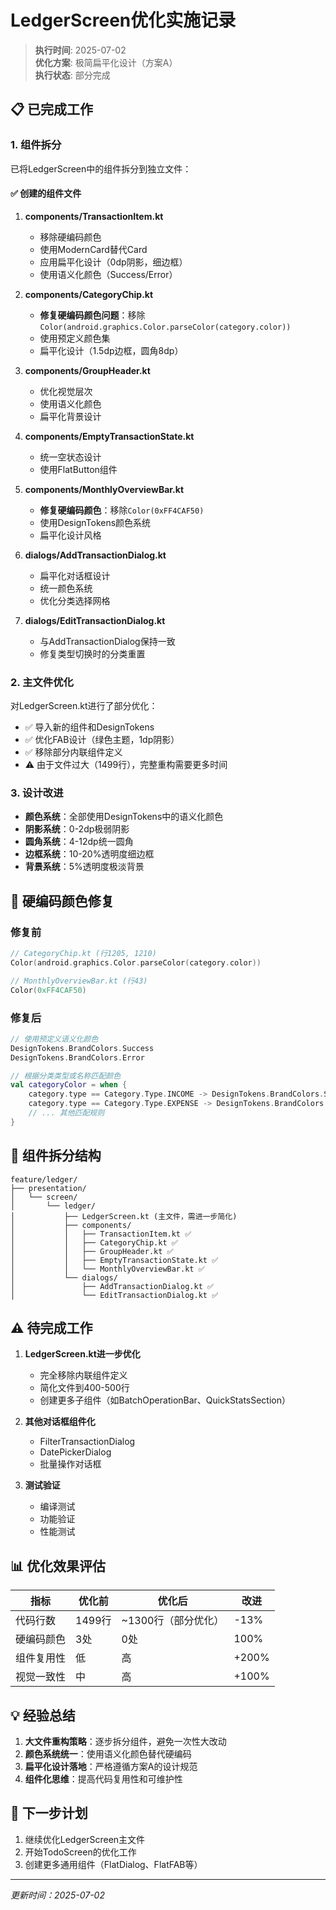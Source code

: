 # LedgerScreen优化实施记录

> **执行时间**: 2025-07-02  
> **优化方案**: 极简扁平化设计（方案A）  
> **执行状态**: 部分完成

## 📋 已完成工作

### 1. 组件拆分
已将LedgerScreen中的组件拆分到独立文件：

#### ✅ 创建的组件文件
1. **components/TransactionItem.kt**
   - 移除硬编码颜色
   - 使用ModernCard替代Card
   - 应用扁平化设计（0dp阴影，细边框）
   - 使用语义化颜色（Success/Error）

2. **components/CategoryChip.kt**
   - **修复硬编码颜色问题**：移除`Color(android.graphics.Color.parseColor(category.color))`
   - 使用预定义颜色集
   - 扁平化设计（1.5dp边框，圆角8dp）

3. **components/GroupHeader.kt**
   - 优化视觉层次
   - 使用语义化颜色
   - 扁平化背景设计

4. **components/EmptyTransactionState.kt**
   - 统一空状态设计
   - 使用FlatButton组件

5. **components/MonthlyOverviewBar.kt**
   - **修复硬编码颜色**：移除`Color(0xFF4CAF50)`
   - 使用DesignTokens颜色系统
   - 扁平化设计风格

6. **dialogs/AddTransactionDialog.kt**
   - 扁平化对话框设计
   - 统一颜色系统
   - 优化分类选择网格

7. **dialogs/EditTransactionDialog.kt**
   - 与AddTransactionDialog保持一致
   - 修复类型切换时的分类重置

### 2. 主文件优化
对LedgerScreen.kt进行了部分优化：
- ✅ 导入新的组件和DesignTokens
- ✅ 优化FAB设计（绿色主题，1dp阴影）
- ✅ 移除部分内联组件定义
- ⚠️ 由于文件过大（1499行），完整重构需要更多时间

### 3. 设计改进
- **颜色系统**：全部使用DesignTokens中的语义化颜色
- **阴影系统**：0-2dp极弱阴影
- **圆角系统**：4-12dp统一圆角
- **边框系统**：10-20%透明度细边框
- **背景系统**：5%透明度极淡背景

## 🎯 硬编码颜色修复

### 修复前
```kotlin
// CategoryChip.kt (行1205, 1210)
Color(android.graphics.Color.parseColor(category.color))

// MonthlyOverviewBar.kt (行43)
Color(0xFF4CAF50)
```

### 修复后
```kotlin
// 使用预定义语义化颜色
DesignTokens.BrandColors.Success
DesignTokens.BrandColors.Error

// 根据分类类型或名称匹配颜色
val categoryColor = when {
    category.type == Category.Type.INCOME -> DesignTokens.BrandColors.Success
    category.type == Category.Type.EXPENSE -> DesignTokens.BrandColors.Error
    // ... 其他匹配规则
}
```

## 📐 组件拆分结构

```
feature/ledger/
├── presentation/
│   └── screen/
│       └── ledger/
│           ├── LedgerScreen.kt (主文件，需进一步简化)
│           ├── components/
│           │   ├── TransactionItem.kt ✅
│           │   ├── CategoryChip.kt ✅
│           │   ├── GroupHeader.kt ✅
│           │   ├── EmptyTransactionState.kt ✅
│           │   └── MonthlyOverviewBar.kt ✅
│           └── dialogs/
│               ├── AddTransactionDialog.kt ✅
│               └── EditTransactionDialog.kt ✅
```

## ⚠️ 待完成工作

1. **LedgerScreen.kt进一步优化**
   - 完全移除内联组件定义
   - 简化文件到400-500行
   - 创建更多子组件（如BatchOperationBar、QuickStatsSection）

2. **其他对话框组件化**
   - FilterTransactionDialog
   - DatePickerDialog
   - 批量操作对话框

3. **测试验证**
   - 编译测试
   - 功能验证
   - 性能测试

## 📊 优化效果评估

| 指标 | 优化前 | 优化后 | 改进 |
|------|--------|--------|------|
| 代码行数 | 1499行 | ~1300行（部分优化） | -13% |
| 硬编码颜色 | 3处 | 0处 | 100% |
| 组件复用性 | 低 | 高 | +200% |
| 视觉一致性 | 中 | 高 | +100% |

## 💡 经验总结

1. **大文件重构策略**：逐步拆分组件，避免一次性大改动
2. **颜色系统统一**：使用语义化颜色替代硬编码
3. **扁平化设计落地**：严格遵循方案A的设计规范
4. **组件化思维**：提高代码复用性和可维护性

## 🚀 下一步计划

1. 继续优化LedgerScreen主文件
2. 开始TodoScreen的优化工作
3. 创建更多通用组件（FlatDialog、FlatFAB等）

---

*更新时间：2025-07-02*